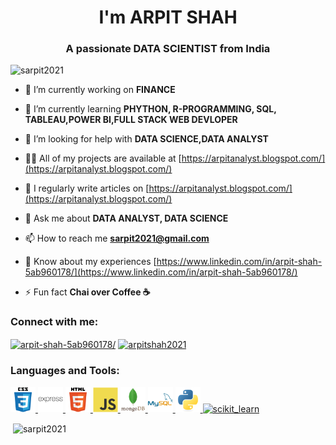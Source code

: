 <h1 align="center"> I'm ARPIT SHAH</h1>
<h3 align="center">A passionate DATA SCIENTIST from India</h3>

<p align="left"> <img src="https://komarev.com/ghpvc/?username=sarpit2021&label=Profile%20views&color=0e75b6&style=flat" alt="sarpit2021" /> </p>

- 🔭 I’m currently working on **FINANCE**

- 🌱 I’m currently learning **PHYTHON, R-PROGRAMMING, SQL, TABLEAU,POWER BI,FULL STACK WEB DEVLOPER**

- 🤝 I’m looking for help with **DATA SCIENCE,DATA ANALYST**

- 👨‍💻 All of my projects are available at [https://arpitanalyst.blogspot.com/](https://arpitanalyst.blogspot.com/)

- 📝 I regularly write articles on [https://arpitanalyst.blogspot.com/](https://arpitanalyst.blogspot.com/)

- 💬 Ask me about **DATA ANALYST, DATA SCIENCE**

- 📫 How to reach me **sarpit2021@gmail.com**

- 📄 Know about my experiences [https://www.linkedin.com/in/arpit-shah-5ab960178/](https://www.linkedin.com/in/arpit-shah-5ab960178/)

- ⚡ Fun fact **Chai over Coffee ☕️**

<h3 align="left">Connect with me:</h3>
<p align="left">
<a href="https://linkedin.com/in/arpit-shah-5ab960178/" target="blank"><img align="center" src="https://cdn.jsdelivr.net/npm/simple-icons@3.0.1/icons/linkedin.svg" alt="arpit-shah-5ab960178/" height="30" width="40" /></a>
<a href="https://kaggle.com/arpitshah2021" target="blank"><img align="center" src="https://cdn.jsdelivr.net/npm/simple-icons@3.0.1/icons/kaggle.svg" alt="arpitshah2021" height="30" width="40" /></a>
</p>

<h3 align="left">Languages and Tools:</h3>
<p align="left"> <a href="https://www.w3schools.com/css/" target="_blank"> <img src="https://raw.githubusercontent.com/devicons/devicon/master/icons/css3/css3-original-wordmark.svg" alt="css3" width="40" height="40"/> </a> <a href="https://expressjs.com" target="_blank"> <img src="https://raw.githubusercontent.com/devicons/devicon/master/icons/express/express-original-wordmark.svg" alt="express" width="40" height="40"/> </a> <a href="https://www.w3.org/html/" target="_blank"> <img src="https://raw.githubusercontent.com/devicons/devicon/master/icons/html5/html5-original-wordmark.svg" alt="html5" width="40" height="40"/> </a> <a href="https://developer.mozilla.org/en-US/docs/Web/JavaScript" target="_blank"> <img src="https://raw.githubusercontent.com/devicons/devicon/master/icons/javascript/javascript-original.svg" alt="javascript" width="40" height="40"/> </a> <a href="https://www.mongodb.com/" target="_blank"> <img src="https://raw.githubusercontent.com/devicons/devicon/master/icons/mongodb/mongodb-original-wordmark.svg" alt="mongodb" width="40" height="40"/> </a> <a href="https://www.mysql.com/" target="_blank"> <img src="https://raw.githubusercontent.com/devicons/devicon/master/icons/mysql/mysql-original-wordmark.svg" alt="mysql" width="40" height="40"/> </a> <a href="https://www.python.org" target="_blank"> <img src="https://raw.githubusercontent.com/devicons/devicon/master/icons/python/python-original.svg" alt="python" width="40" height="40"/> </a> <a href="https://scikit-learn.org/" target="_blank"> <img src="https://upload.wikimedia.org/wikipedia/commons/0/05/Scikit_learn_logo_small.svg" alt="scikit_learn" width="40" height="40"/> </a> </p>



<p>&nbsp;<img align="center" src="https://github-readme-stats.vercel.app/api?username=sarpit2021&show_icons=true&locale=en" alt="sarpit2021" /></p>

